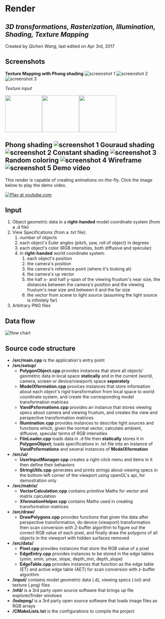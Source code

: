**Render**
================================
   *3D transformations, Rasterization, Illumination, Shading, Texture Mapping*
   -------------------------------------------------------------
Created by *Qichen Wang*, last edited on Apr 3rd, 2017

Screenshots
-----------
**Texture Mapping with Phong shading**
![screenshot 1](https://github.com/QichenW/MyRenderDocumentations/blob/master/progress/screen_shot_1.png "screenshot 1")
![screenshot 2](https://github.com/QichenW/MyRenderDocumentations/blob/master/progress/screen_shot_2.png "screenshot 2")
![screenshot 3](https://github.com/QichenW/MyRenderDocumentations/blob/master/progress/screen_shot_3.png "screenshot 3")

*Texture input*

<img src="https://github.com/QichenW/MyRenderDocumentations/blob/master/Lab4/stripes_green.png" width="120"/><img src="https://github.com/QichenW/MyRenderDocumentations/blob/master/Lab4/harlequin_check_purple.png" width="120"/><img src="https://github.com/QichenW/MyRenderDocumentations/blob/master/Lab4/leopard_print_yellow.png" width="120"/> 

**Phong shading**
![screenshot 1](https://github.com/QichenW/MyRenderDocumentations/blob/master/progress/screenshot__1.png "screenshot 1")
**Gouraud shading**
![screenshot 2](https://github.com/QichenW/MyRenderDocumentations/blob/master/progress/screenshot_2.png "screenshot 2")
**Constant shading**
![screenshot 3](https://github.com/QichenW/MyRenderDocumentations/blob/master/progress/screenshot_3.png "screenshot 3")
**Random coloring**
![screenshot 4](https://github.com/QichenW/MyRenderDocumentations/blob/master/progress/screenshot_4.png "screenshot 4")
**Wireframe**
![screenshot 5](https://github.com/QichenW/MyRenderDocumentations/blob/master/progress/screenshot_5.png "screenshot 5")
Demo video
---------
This render is capable of creating animations on-the-fly. Click the image below to play the demo video.

[![Play at youtube.com](https://img.youtube.com/vi/Ju4PKdSVo7g/0.jpg "Play at youtube.com")](https://youtu.be/Ju4PKdSVo7g)

Input
-----
   1. Object geometric data in a **right-handed** model coordinate system (from a .d file)
   2. View Specifications (from a .txt file):
      1. number of objects
      2. each object's Euler angles (pitch, yaw, roll of object) in degrees
      3. each object's color (RGB intensities, both diffusive and specular)
      4. In **right-handed** world coordinate system:
         1. each object's position
         2. the camera's position
         3. the camera's reference point (where it's looking at)
         4. the camera's up vector
         5. the half x- and half y-span of the viewing frustum's near size, the distances between the camera's position and the viewing frustum's near size and between it and the far size
         6. the vector from scene to light source (assuming the light source is infinitely far)
   3. Arbitrary PNG files

Data flow
---------
![flow chart](https://github.com/QichenW/MyRenderDocumentations/blob/master/progress/data_flow_4.png "Data flow chart of the software")

Source code structure
----------------------

  * **/src/main.cpp** is the application's entry point
  * **/src/setup/**
    * **PolygonObject.cpp** provides instances that store all objects' geometric data in local space **statically** and in the current (world, camera, screen or device/viewport) space **seperately**
    * **ModelXformation.cpp** provices instances that store information about each object's rigid transformation from local space to world coordinate system, and create the corresponding model transformation matrices
    * **VandPxformations.cpp** provides an instance that stores viewing specs about camera and viewing frustum, and creates the view and perspective transformation matrices
    * **Illumination.cpp** provides instances to describe light sources and functions which, given the normal vector, calculate ambient, diffusive, specular terms of RGB intensities
    * **FileLoader.cpp** loads data in .d file then **statically** stores it in **PolygonObject**; loads specifications in .txt file into an instance of **VandPxformations** and several instances of **ModelXformation**
  * **/src/ui/**  
    * **UserInputManager.cpp** creates a right-click menu and items in it then define their behaviors
    * **StringUtils.cpp** generates and prints strings about viewing specs in the bottom-left corner of the viewport using openGL's api, for demostration only
  * **/src/matrix/**  
    * **VectorCalculation.cpp** contains primitive Maths for vector and matrix calculation 
    * **XformationHelper.cpp** contains Maths used in creating transformation matrices
  * **/src/draw/**  
    * **DrawPolygons.cpp** provides functions that given the data after perspective transformation, do device (viewport) transformation then scan conversion with Z-buffer algorithm to figure out the correct RGB value of each pixel, and finally draw the polygons of all objects in the viewport with hidden surfaces removed
  * **/src/data/**
    * **Pixel.cpp** provides instances that store the RGB value of a pixel
    * **EdgeEntry.cpp** provides instances to be stored in the edge tables (ymin, xmin, ymax, slope, depth_min, depth_slope)
    * **EdgeTable.cpp** provides instances that function as the edge table (ET) and active edge table (AET) for scan conversion with z-buffer algorithm
  * **/input/** contains model geometric data (.d), viewing specs (.txt) and texture (.png) files
  * **/nfd/** is a 3rd party open source software that brings up file explorer/finder windows
  * **/lodepng/** is a 3rd party open source software that loads image files as RGB arrays
  * **/CMakeLists.txt** is the configurations to compile the project
